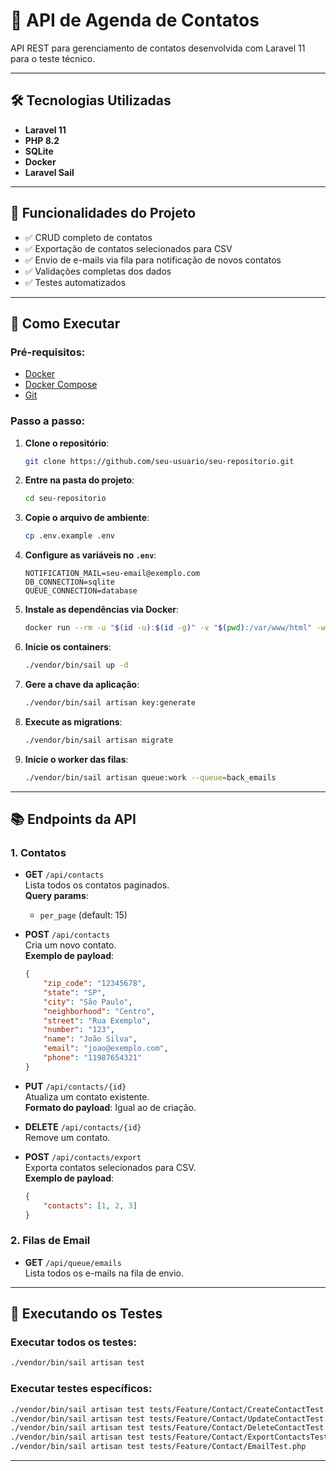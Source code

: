 # 📘 API de Agenda de Contatos

API REST para gerenciamento de contatos desenvolvida com Laravel 11 para o teste técnico.

---

## 🛠️ Tecnologias Utilizadas

-   **Laravel 11**
-   **PHP 8.2**
-   **SQLite**
-   **Docker**
-   **Laravel Sail**

---

## 🚀 Funcionalidades do Projeto

-   ✅ CRUD completo de contatos
-   ✅ Exportação de contatos selecionados para CSV
-   ✅ Envio de e-mails via fila para notificação de novos contatos
-   ✅ Validações completas dos dados
-   ✅ Testes automatizados

---

## 📝 Como Executar

### **Pré-requisitos**:

-   [Docker](https://www.docker.com/)
-   [Docker Compose](https://docs.docker.com/compose/)
-   [Git](https://git-scm.com/)

### **Passo a passo**:

1. **Clone o repositório**:

    ```bash
    git clone https://github.com/seu-usuario/seu-repositorio.git
    ```

2. **Entre na pasta do projeto**:

    ```bash
    cd seu-repositorio
    ```

3. **Copie o arquivo de ambiente**:

    ```bash
    cp .env.example .env
    ```

4. **Configure as variáveis no `.env`**:

    ```env
    NOTIFICATION_MAIL=seu-email@exemplo.com
    DB_CONNECTION=sqlite
    QUEUE_CONNECTION=database
    ```

5. **Instale as dependências via Docker**:

    ```bash
    docker run --rm -u "$(id -u):$(id -g)" -v "$(pwd):/var/www/html" -w /var/www/html laravelsail/php82-composer:latest composer install --ignore-platform-reqs
    ```

6. **Inicie os containers**:

    ```bash
    ./vendor/bin/sail up -d
    ```

7. **Gere a chave da aplicação**:

    ```bash
    ./vendor/bin/sail artisan key:generate
    ```

8. **Execute as migrations**:

    ```bash
    ./vendor/bin/sail artisan migrate
    ```

9. **Inicie o worker das filas**:
    ```bash
    ./vendor/bin/sail artisan queue:work --queue=back_emails
    ```

---

## 📚 Endpoints da API

### **1. Contatos**

-   **GET** `/api/contacts`  
    Lista todos os contatos paginados.  
    **Query params**:

    -   `per_page` (default: 15)

-   **POST** `/api/contacts`  
    Cria um novo contato.  
    **Exemplo de payload**:

    ```json
    {
        "zip_code": "12345678",
        "state": "SP",
        "city": "São Paulo",
        "neighborhood": "Centro",
        "street": "Rua Exemplo",
        "number": "123",
        "name": "João Silva",
        "email": "joao@exemplo.com",
        "phone": "11987654321"
    }
    ```

-   **PUT** `/api/contacts/{id}`  
    Atualiza um contato existente.  
    **Formato do payload**: Igual ao de criação.

-   **DELETE** `/api/contacts/{id}`  
    Remove um contato.

-   **POST** `/api/contacts/export`  
    Exporta contatos selecionados para CSV.  
    **Exemplo de payload**:
    ```json
    {
        "contacts": [1, 2, 3]
    }
    ```

### **2. Filas de Email**

-   **GET** `/api/queue/emails`  
    Lista todos os e-mails na fila de envio.

---

## 🧪 Executando os Testes

### **Executar todos os testes**:

```bash
./vendor/bin/sail artisan test
```

### **Executar testes específicos**:

```bash
./vendor/bin/sail artisan test tests/Feature/Contact/CreateContactTest.php
./vendor/bin/sail artisan test tests/Feature/Contact/UpdateContactTest.php
./vendor/bin/sail artisan test tests/Feature/Contact/DeleteContactTest.php
./vendor/bin/sail artisan test tests/Feature/Contact/ExportContactsTest.php
./vendor/bin/sail artisan test tests/Feature/Contact/EmailTest.php
```

---
